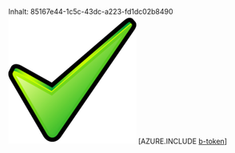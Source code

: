 Inhalt: 85167e44-1c5c-43dc-a223-fd1dc02b8490![Bild](36534282-4713-4eb0-8538-a1b9f55f7de5.png)
[AZURE.INCLUDE [b-token](738c9d18-2feb-440d-bbbe-0780019acc01.md)]
